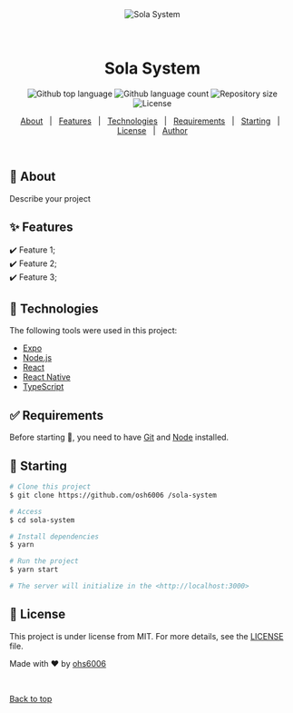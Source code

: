 <div align="center" id="top"> 
  <img src="./.github/app.gif" alt="Sola System" />

&#xa0;

  <!-- <a href="https://solasystem.netlify.app">Demo</a> -->
</div>

<h1 align="center">Sola System</h1>

<p align="center">
  <img alt="Github top language" src="https://img.shields.io/github/languages/top/osh6006/sola-system?color=56BEB8">

  <img alt="Github language count" src="https://img.shields.io/github/languages/count/osh6006/sola-system?color=ffffff">

  <img alt="Repository size" src="https://img.shields.io/github/repo-size/osh6006/sola-system?color=56BEB8">

  <img alt="License" src="https://img.shields.io/github/license/osh6006/sola-system?color=56BEB8">

  <!-- <img alt="Github issues" src="https://img.shields.io/github/issues/{{YOUR_GITHUB_USERNAME}}/sola-system?color=56BEB8" /> -->

  <!-- <img alt="Github forks" src="https://img.shields.io/github/forks/{{YOUR_GITHUB_USERNAME}}/sola-system?color=56BEB8" /> -->

  <!-- <img alt="Github stars" src="https://img.shields.io/github/stars/{{YOUR_GITHUB_USERNAME}}/sola-system?color=56BEB8" /> -->
</p>

<!-- Status -->

<!-- <h4 align="center">
	🚧  Sola System 🚀 Under construction...  🚧
</h4>

<hr> -->

<p align="center">
  <a href="#dart-about">About</a> &#xa0; | &#xa0; 
  <a href="#sparkles-features">Features</a> &#xa0; | &#xa0;
  <a href="#rocket-technologies">Technologies</a> &#xa0; | &#xa0;
  <a href="#white_check_mark-requirements">Requirements</a> &#xa0; | &#xa0;
  <a href="#checkered_flag-starting">Starting</a> &#xa0; | &#xa0;
  <a href="#memo-license">License</a> &#xa0; | &#xa0;
  <a href="https://github.com/osh6006 " target="_blank">Author</a>
</p>

<br>

## :dart: About

Describe your project

## :sparkles: Features

:heavy_check_mark: Feature 1;\
:heavy_check_mark: Feature 2;\
:heavy_check_mark: Feature 3;

## :rocket: Technologies

The following tools were used in this project:

- [Expo](https://expo.io/)
- [Node.js](https://nodejs.org/en/)
- [React](https://pt-br.reactjs.org/)
- [React Native](https://reactnative.dev/)
- [TypeScript](https://www.typescriptlang.org/)

## :white_check_mark: Requirements

Before starting :checkered_flag:, you need to have [Git](https://git-scm.com) and [Node](https://nodejs.org/en/) installed.

## :checkered_flag: Starting

```bash
# Clone this project
$ git clone https://github.com/osh6006 /sola-system

# Access
$ cd sola-system

# Install dependencies
$ yarn

# Run the project
$ yarn start

# The server will initialize in the <http://localhost:3000>
```

## :memo: License

This project is under license from MIT. For more details, see the [LICENSE](LICENSE.md) file.

Made with :heart: by <a href="https://github.com/osh6006 " target="_blank">ohs6006</a>

&#xa0;

<a href="#top">Back to top</a>
